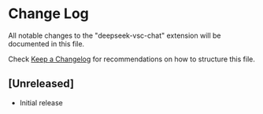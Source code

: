# Change Log

All notable changes to the "deepseek-vsc-chat" extension will be documented in this file.

Check [Keep a Changelog](http://keepachangelog.com/) for recommendations on how to structure this file.

## [Unreleased]

- Initial release
